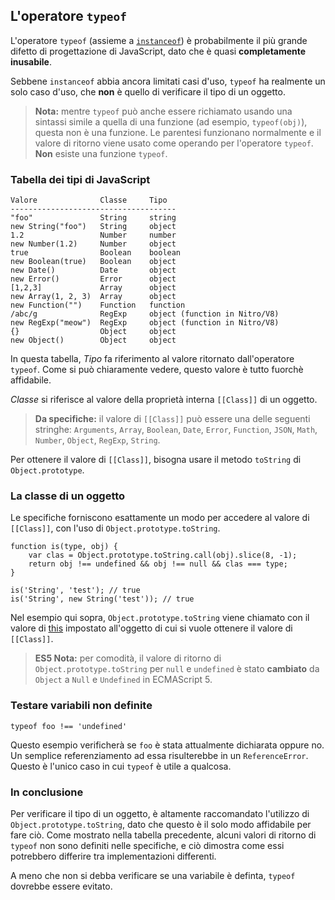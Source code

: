 ## L'operatore `typeof`

L'operatore `typeof` (assieme a [`instanceof`](#types.instanceof)) è
probabilmente il più grande difetto di progettazione di JavaScript,
dato che è quasi **completamente inusabile**.

Sebbene `instanceof` abbia ancora limitati casi d'uso, `typeof` ha realmente
un solo caso d'uso, che **non** è quello di verificare il tipo di un oggetto.

> **Nota:** mentre `typeof` può anche essere richiamato usando una sintassi
> simile a quella di una funzione (ad esempio, `typeof(obj)`), questa non è
> una funzione. Le parentesi funzionano normalmente e il valore di ritorno
> viene usato come operando per l'operatore `typeof`. **Non** esiste una
> funzione `typeof`.

### Tabella dei tipi di JavaScript

    Valore              Classe     Tipo
    -------------------------------------
    "foo"               String     string
    new String("foo")   String     object
    1.2                 Number     number
    new Number(1.2)     Number     object
    true                Boolean    boolean
    new Boolean(true)   Boolean    object
    new Date()          Date       object
    new Error()         Error      object
    [1,2,3]             Array      object
    new Array(1, 2, 3)  Array      object
    new Function("")    Function   function
    /abc/g              RegExp     object (function in Nitro/V8)
    new RegExp("meow")  RegExp     object (function in Nitro/V8)
    {}                  Object     object
    new Object()        Object     object

In questa tabella, *Tipo* fa riferimento al valore ritornato dall'operatore `typeof`.
Come si può chiaramente vedere, questo valore è tutto fuorchè affidabile.

*Classe* si riferisce al valore della proprietà interna `[[Class]]` di un oggetto.

> **Da specifiche:** il valore di `[[Class]]` può essere una delle seguenti
> stringhe: `Arguments`, `Array`, `Boolean`, `Date`, `Error`, `Function`,
> `JSON`, `Math`, `Number`, `Object`, `RegExp`, `String`.

Per ottenere il valore di `[[Class]]`, bisogna usare il metodo `toString` di
`Object.prototype`.

### La classe di un oggetto

Le specifiche forniscono esattamente un modo per accedere al valore di
`[[Class]]`, con l'uso di `Object.prototype.toString`.

    function is(type, obj) {
        var clas = Object.prototype.toString.call(obj).slice(8, -1);
        return obj !== undefined && obj !== null && clas === type;
    }

    is('String', 'test'); // true
    is('String', new String('test')); // true

Nel esempio qui sopra, `Object.prototype.toString` viene chiamato con il valore
di [this](#function.this) impostato all'oggetto di cui si vuole ottenere il
valore di `[[Class]]`.

> **ES5 Nota:** per comodità, il valore di ritorno di `Object.prototype.toString`
> per `null` e `undefined` è stato **cambiato** da `Object` a `Null` e
> `Undefined` in ECMAScript 5.

### Testare variabili non definite

    typeof foo !== 'undefined'

Questo esempio verificherà se `foo` è stata attualmente dichiarata oppure no.
Un semplice referenziamento ad essa risulterebbe in un `ReferenceError`.
Questo è l'unico caso in cui `typeof` è utile a qualcosa.

### In conclusione

Per verificare il tipo di un oggetto, è altamente raccomandato l'utilizzo di
`Object.prototype.toString`, dato che questo è il solo modo affidabile per
fare ciò. Come mostrato nella tabella precedente, alcuni valori di ritorno
di `typeof` non sono definiti nelle specifiche, e ciò dimostra come essi
potrebbero differire tra implementazioni differenti.

A meno che non si debba verificare se una variabile è definta, `typeof`
dovrebbe essere evitato.

